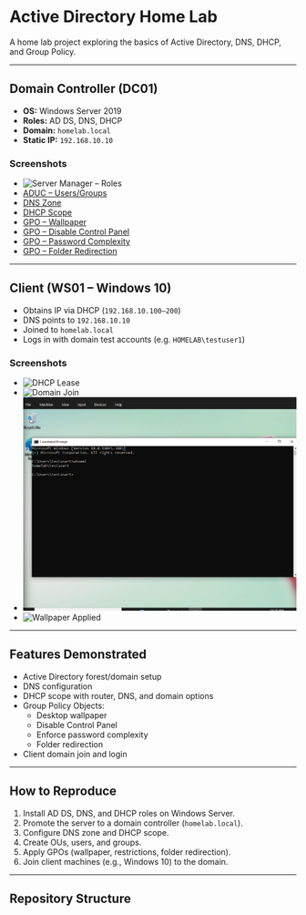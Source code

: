 # Active Directory Home Lab

A home lab project exploring the basics of Active Directory, DNS, DHCP, and Group Policy.

---

## Domain Controller (DC01)
- **OS:** Windows Server 2019  
- **Roles:** AD DS, DNS, DHCP  
- **Domain:** `homelab.local`  
- **Static IP:** `192.168.10.10`  

### Screenshots
- ![Server Manager – Roles](./screenshots/server-roles.png)
- [ADUC – Users/Groups](./screenshots/aduc-users-groups.png)
- [DNS Zone](./screenshots/dns-forward-zone.png)
- [DHCP Scope](./screenshots/dhcp-scope.png)
- [GPO – Wallpaper](./screenshots/gpo-wallpaper.png)
- [GPO – Disable Control Panel](./screenshots/gpo-disable-control-panel.png)
- [GPO – Password Complexity](./screenshots/gpo-password-complexity.png)
- [GPO – Folder Redirection](./screenshots/folder-redirection.png)

---

## Client (WS01 – Windows 10)
- Obtains IP via DHCP (`192.168.10.100–200`)
- DNS points to `192.168.10.10`
- Joined to `homelab.local`
- Logs in with domain test accounts (e.g. `HOMELAB\testuser1`)

### Screenshots
- ![DHCP Lease](./screenshots/dhcp-lease.png)
- ![Domain Join](./screenshots/ws01-domain-join.png)
- ![Login](./screenshots/ws01-login.png)
- ![Wallpaper Applied](./screenshots/ws01-wallpaper.png)

---

## Features Demonstrated
- Active Directory forest/domain setup
- DNS configuration
- DHCP scope with router, DNS, and domain options
- Group Policy Objects:
  - Desktop wallpaper
  - Disable Control Panel
  - Enforce password complexity
  - Folder redirection
- Client domain join and login

---

## How to Reproduce
1. Install AD DS, DNS, and DHCP roles on Windows Server.  
2. Promote the server to a domain controller (`homelab.local`).  
3. Configure DNS zone and DHCP scope.  
4. Create OUs, users, and groups.  
5. Apply GPOs (wallpaper, restrictions, folder redirection).  
6. Join client machines (e.g., Windows 10) to the domain.  

---

## Repository Structure
